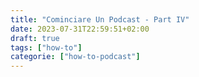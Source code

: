 ```yaml
---
title: "Cominciare Un Podcast - Part IV"
date: 2023-07-31T22:59:51+02:00
draft: true
tags: ["how-to"]
categorie: ["how-to-podcast"]
---
```


